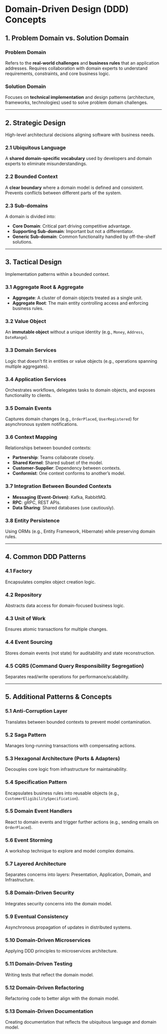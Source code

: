 # Domain-Driven Design (DDD) Concepts

## 1. **Problem Domain vs. Solution Domain**

### Problem Domain  
Refers to the **real-world challenges** and **business rules** that an application addresses. Requires collaboration with domain experts to understand requirements, constraints, and core business logic.

### Solution Domain  
Focuses on **technical implementation** and design patterns (architecture, frameworks, technologies) used to solve problem domain challenges.

---

## 2. **Strategic Design**  
High-level architectural decisions aligning software with business needs.

### 2.1 Ubiquitous Language  
A **shared domain-specific vocabulary** used by developers and domain experts to eliminate misunderstandings.

### 2.2 Bounded Context  
A **clear boundary** where a domain model is defined and consistent. Prevents conflicts between different parts of the system.

### 2.3 Sub-domains  
A domain is divided into:  
- **Core Domain**: Critical part driving competitive advantage.  
- **Supporting Sub-domain**: Important but not a differentiator.  
- **Generic Sub-domain**: Common functionality handled by off-the-shelf solutions.

---

## 3. **Tactical Design**  
Implementation patterns within a bounded context.

### 3.1 Aggregate Root & Aggregate  
- **Aggregate**: A cluster of domain objects treated as a single unit.  
- **Aggregate Root**: The main entity controlling access and enforcing business rules.

### 3.2 Value Object  
An **immutable object** without a unique identity (e.g., `Money`, `Address`, `DateRange`).

### 3.3 Domain Services  
Logic that doesn’t fit in entities or value objects (e.g., operations spanning multiple aggregates).

### 3.4 Application Services  
Orchestrates workflows, delegates tasks to domain objects, and exposes functionality to clients.

### 3.5 Domain Events  
Captures domain changes (e.g., `OrderPlaced`, `UserRegistered`) for asynchronous system notifications.

### 3.6 Context Mapping  
Relationships between bounded contexts:  
- **Partnership**: Teams collaborate closely.  
- **Shared Kernel**: Shared subset of the model.  
- **Customer-Supplier**: Dependency between contexts.  
- **Conformist**: One context conforms to another’s model.

### 3.7 Integration Between Bounded Contexts  
- **Messaging (Event-Driven)**: Kafka, RabbitMQ.  
- **RPC**: gRPC, REST APIs.  
- **Data Sharing**: Shared databases (use cautiously).

### 3.8 Entity Persistence  
Using ORMs (e.g., Entity Framework, Hibernate) while preserving domain rules.

---

## 4. **Common DDD Patterns**

### 4.1 Factory  
Encapsulates complex object creation logic.

### 4.2 Repository  
Abstracts data access for domain-focused business logic.

### 4.3 Unit of Work  
Ensures atomic transactions for multiple changes.

### 4.4 Event Sourcing  
Stores domain events (not state) for auditability and state reconstruction.

### 4.5 CQRS (Command Query Responsibility Segregation)  
Separates read/write operations for performance/scalability.

---

## 5. **Additional Patterns & Concepts**

### 5.1 Anti-Corruption Layer  
Translates between bounded contexts to prevent model contamination.

### 5.2 Saga Pattern  
Manages long-running transactions with compensating actions.

### 5.3 Hexagonal Architecture (Ports & Adapters)  
Decouples core logic from infrastructure for maintainability.

### 5.4 Specification Pattern  
Encapsulates business rules into reusable objects (e.g., `CustomerEligibilitySpecification`).

### 5.5 Domain Event Handlers  
React to domain events and trigger further actions (e.g., sending emails on `OrderPlaced`).

### 5.6 Event Storming  
A workshop technique to explore and model complex domains.

### 5.7 Layered Architecture  
Separates concerns into layers: Presentation, Application, Domain, and Infrastructure.

### 5.8 Domain-Driven Security  
Integrates security concerns into the domain model.

### 5.9 Eventual Consistency  
Asynchronous propagation of updates in distributed systems.

### 5.10 Domain-Driven Microservices  
Applying DDD principles to microservices architecture.

### 5.11 Domain-Driven Testing  
Writing tests that reflect the domain model.

### 5.12 Domain-Driven Refactoring  
Refactoring code to better align with the domain model.

### 5.13 Domain-Driven Documentation  
Creating documentation that reflects the ubiquitous language and domain model.
